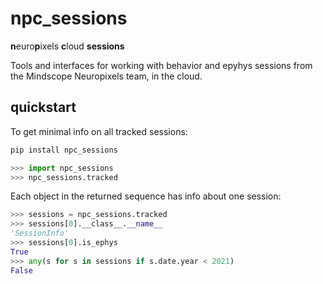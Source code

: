 # npc_sessions
**n**euro**p**ixels **c**loud **sessions**

Tools and interfaces for working with behavior and epyhys sessions from the
Mindscope Neuropixels team, in the cloud.

## quickstart
To get minimal info on all tracked sessions:

```bash
pip install npc_sessions
```
```python
>>> import npc_sessions
>>> npc_sessions.tracked
```

Each object in the returned sequence has info about one session:
```python
>>> sessions = npc_sessions.tracked
>>> sessions[0].__class__.__name__
'SessionInfo'
>>> sessions[0].is_ephys
True
>>> any(s for s in sessions if s.date.year < 2021)
False
```